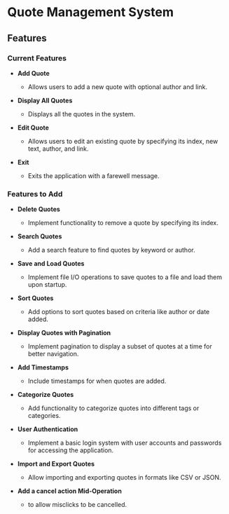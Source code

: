# Quote Management System
## Features
### Current Features
- **Add Quote**

    - Allows users to add a new quote with optional author and link.

- **Display All Quotes**

    - Displays all the quotes in the system.

- **Edit Quote** 

    - Allows users to edit an existing quote by specifying its index, new text, author, and link.


- **Exit**

    - Exits the application with a farewell message.

### Features to Add


- **Delete Quotes**

    - Implement functionality to remove a quote by specifying its index.

- **Search Quotes**

    - Add a search feature to find quotes by keyword or author.

- **Save and Load Quotes**

    - Implement file I/O operations to save quotes to a file and load them upon startup.

- **Sort Quotes**

    - Add options to sort quotes based on criteria like author or date added.

- **Display Quotes with Pagination**

    - Implement pagination to display a subset of quotes at a time for better navigation.

- **Add Timestamps**

    - Include timestamps for when quotes are added.

- **Categorize Quotes**

    - Add functionality to categorize quotes into different tags or categories.

- **User Authentication**

    - Implement a basic login system with user accounts and passwords for accessing the application.

- **Import and Export Quotes**

    - Allow importing and exporting quotes in formats like CSV or JSON.

- **Add a cancel action Mid-Operation**

    - to allow misclicks to be cancelled.
